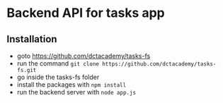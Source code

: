 # Backend API for tasks app 

## Installation 
* goto https://github.com/dctacademy/tasks-fs
* run the command `git clone https://github.com/dctacademy/tasks-fs.git`
* go inside the tasks-fs folder 
* install the packages with `npm install` 
* run the backend server with `node app.js` 
